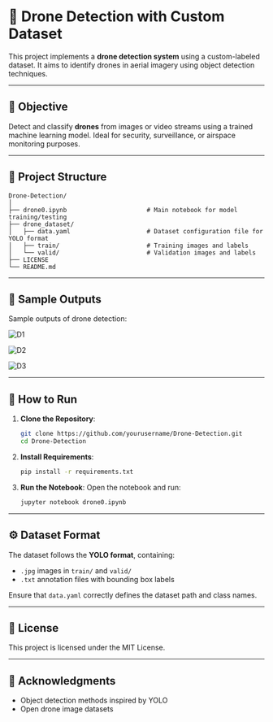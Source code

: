 # 🚁 Drone Detection with Custom Dataset

This project implements a **drone detection system** using a custom-labeled dataset. It aims to identify drones in aerial imagery using object detection techniques.

---

## 🎯 Objective

Detect and classify **drones** from images or video streams using a trained machine learning model. Ideal for security, surveillance, or airspace monitoring purposes.

---

## 📁 Project Structure

```
Drone-Detection/
│
├── drone0.ipynb                      # Main notebook for model training/testing
├── drone_dataset/
│   ├── data.yaml                     # Dataset configuration file for YOLO format
│   ├── train/                        # Training images and labels
│   └── valid/                        # Validation images and labels
├── LICENSE
└── README.md
```

---

## 📸 Sample Outputs

Sample outputs of drone detection:

![D1](https://user-images.githubusercontent.com/111522957/197338718-16110884-7c6b-4e52-93d9-815f895d8bf3.png)

![D2](https://user-images.githubusercontent.com/111522957/197338722-8844eba2-437f-4e51-a228-a4baa07a3867.png)

![D3](https://user-images.githubusercontent.com/111522957/197338724-58644b9a-5214-4f01-81ee-2d78bcddfa7e.png)

---

## 🚀 How to Run

1. **Clone the Repository**:
   ```bash
   git clone https://github.com/yourusername/Drone-Detection.git
   cd Drone-Detection
   ```

2. **Install Requirements**:
   ```bash
   pip install -r requirements.txt
   ```

3. **Run the Notebook**:
   Open the notebook and run:
   ```bash
   jupyter notebook drone0.ipynb
   ```

---

## ⚙️ Dataset Format

The dataset follows the **YOLO format**, containing:
- `.jpg` images in `train/` and `valid/`
- `.txt` annotation files with bounding box labels

Ensure that `data.yaml` correctly defines the dataset path and class names.

---

## 📄 License

This project is licensed under the MIT License.

---

## 🙌 Acknowledgments

- Object detection methods inspired by YOLO
- Open drone image datasets
